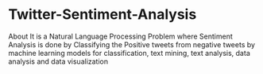 # Twitter-Sentiment-Analysis
About It is a Natural Language Processing Problem where Sentiment Analysis is done by Classifying the Positive tweets from negative tweets by machine learning models for classification, text mining, text analysis, data analysis and data visualization 
